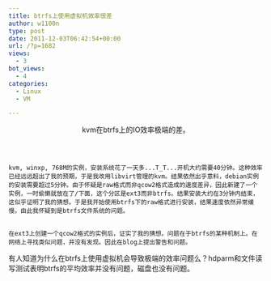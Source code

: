 ```yaml
---
title: btrfs上使用虚拟机效率很差
author: w1100n
type: post
date: 2011-12-03T06:42:54+00:00
url: /?p=1682
views:
  - 3
bot_views:
  - 4
categories:
  - Linux
  - VM

---
```

<header>kvm在btrfs上的IO效率极端的差。</header> 
  
    kvm, winxp, 768M的实例，安装系统花了一天多...T_T...开机大约需要40分钟。这种效率已经远远超出了我的预期，于是我改用libvirt管理的kvm。结果依然出乎意料，debian实例的安装需要超过5分钟。由于怀疑是raw格式而非qcow2格式造成的速度差异，因此新建了一个实例，一时偷懒就放在了/下面，这个分区是ext3而非btrfs。结果安装大约在3分钟内结束，这似乎证明了我的猜想。于是我开始使用btrfs下的raw格式进行安装，结果速度依然异常缓慢。由此我怀疑到是btrfs文件系统的问题。
  
  
    在ext3上创建一个qcow2格式的实例后，证实了我的猜想。问题在于btrfs的某种机制上。在网络上寻找类似问题，并没有发现。因此在blog上提出警告和问题。
 有人知道为什么在btrfs上使用虚拟机会导致极端的效率问题么？hdparm和文件读写测试表明btrfs的平均效率并没有问题，磁盘也没有问题。
  
